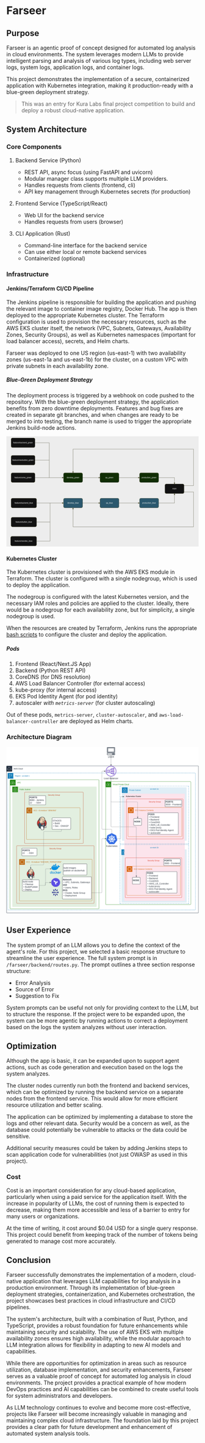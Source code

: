 # Farseer

## Purpose

Farseer is an agentic proof of concept designed for automated log analysis in cloud environments. The system leverages modern LLMs to provide intelligent parsing and analysis of various log types, including web server logs, system logs, application logs, and container logs.

This project demonstrates the implementation of a secure, containerized application with Kubernetes integration, making it production-ready with a blue-green deployment strategy.

> This was an entry for Kura Labs final project competition to build and deploy a robust cloud-native application.

## System Architecture

### Core Components

1. Backend Service (Python)
    - REST API, async focus (using FastAPI and uvicorn)
    - Modular manager class supports multiple LLM providers.
    - Handles requests from clients (frontend, cli)
    - API key management through Kubernetes secrets (for production)

2. Frontend Service (TypeScript/React)
    - Web UI for the backend service
    - Handles requests from users (browser)

3. CLI Application (Rust)
    - Command-line interface for the backend service
    - Can use either local or remote backend services
    - Containerized (optional)

### Infrastructure

#### Jenkins/Terraform CI/CD Pipeline

The Jenkins pipeline is responsible for building the application and pushing the relevant image to container image registry, Docker Hub. The app is then deployed to the appropriate Kubernetes cluster. The Terraform configuration is used to provision the necessary resources, such as the AWS EKS cluster itself, the network (VPC, Subnets, Gateways, Availability Zones, Security Groups), as well as Kubernetes namespaces (important for load balancer access), secrets, and Helm charts.

Farseer was deployed to one US region (us-east-1) with two availability zones (us-east-1a and us-east-1b) for the cluster, on a custom VPC with private subnets in each availability zone.

##### Blue-Green Deployment Strategy

The deployment process is triggered by a webhook on code pushed to the repository. With the blue-green deployment strategy, the application benefits from zero downtime deployments. Features and bug fixes are created in separate git branches, and when changes are ready to be merged to into testing, the branch name is used to trigger the appropriate Jenkins build-node actions.

![Blue-Green Deployment Pipeline](screenshots/blue-green.png)

#### Kubernetes Cluster

The Kubernetes cluster is provisioned with the AWS EKS module in Terraform. The cluster is configured with a single nodegroup, which is used to deploy the application.

The nodegroup is configured with the latest Kubernetes version, and the necessary IAM roles and policies are applied to the cluster. Ideally, there would be a nodegroup for each availability zone, but for simplicity, a single nodegroup is used.

When the resources are created by Terraform, Jenkins runs the appropriate [bash scripts](https://github.com/postig0x/farseer-eks-deployment/tree/main/k8s/blue/prod/prod_k8s_setup.sh) to configure the cluster and deploy the application.

##### Pods

1. Frontend (React/Next.JS App)
2. Backend (Python REST API)
3. CoreDNS (for DNS resolution)
4. AWS Load Balancer Controller (for external access)
5. kube-proxy (for internal access)
6. EKS Pod Identity Agent (for pod identity)
7. autoscaler _with `metrics-server`_ (for cluster autoscaling)

Out of these pods, `metrics-server`, `cluster-autoscaler`, and `aws-load-balancer-controller` are deployed as Helm charts.

### Architecture Diagram

![Architecture Diagram](screenshots/final-kura-eks.png)

## User Experience

The system prompt of an LLM allows you to define the context of the agent's role. For this project, we selected a basic response structure to streamline the user experience. The full system prompt is in `/farseer/backend/routes.py`. The prompt outlines a three section response structure:

- Error Analysis
- Source of Error
- Suggestion to Fix

System prompts can be useful not only for providing context to the LLM, but to structure the response. If the project were to be expanded upon, the system can be more agentic by running actions to correct a deployment based on the logs the system analyzes without user interaction.

## Optimization

Although the app is basic, it can be expanded upon to support agent actions, such as code generation and execution based on the logs the system analyzes.

The cluster nodes currently run both the frontend and backend services, which can be optimized by running the backend service on a separate nodes from the frontend service. This would allow for more efficient resource utilization and better scaling.

The application can be optimized by implementing a database to store the logs and other relevant data. Security would be a concern as well, as the database could potentially be vulnerable to attacks or the data could be sensitive.

Additional security measures could be taken by adding Jenkins steps to scan application code for vulnerabilities (not just OWASP as used in this project).

### Cost

Cost is an important consideration for any cloud-based application, particularly when using a paid service for the application itself. With the increase in popularity of LLMs, the cost of running them is expected to decrease, making them more accessible and less of a barrier to entry for many users or organizations.

At the time of writing, it cost around $0.04 USD for a single query response. This project could benefit from keeping track of the number of tokens being generated to manage cost more accurately.

## Conclusion

Farseer successfully demonstrates the implementation of a modern, cloud-native application that leverages LLM capabilities for log analysis in a production environment. Through its implementation of blue-green deployment strategies, containerization, and Kubernetes orchestration, the project showcases best practices in cloud infrastructure and CI/CD pipelines.

The system's architecture, built with a combination of Rust, Python, and TypeScript, provides a robust foundation for future enhancements while maintaining security and scalability. The use of AWS EKS with multiple availability zones ensures high availability, while the modular approach to LLM integration allows for flexibility in adapting to new AI models and capabilities.

While there are opportunities for optimization in areas such as resource utilization, database implementation, and security enhancements, Farseer serves as a valuable proof of concept for automated log analysis in cloud environments. The project provides a practical example of how modern DevOps practices and AI capabilities can be combined to create useful tools for system administrators and developers.

As LLM technology continues to evolve and become more cost-effective, projects like Farseer will become increasingly valuable in managing and maintaining complex cloud infrastructure. The foundation laid by this project provides a clear path for future development and enhancement of automated system analysis tools.
